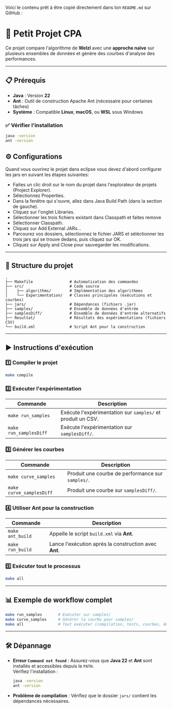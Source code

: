 Voici le contenu prêt à être copié directement dans ton `README.md` sur GitHub :  

# 📘 **Petit Projet CPA**  

Ce projet compare l'algorithme de **Welzl** avec une **approche naïve** sur plusieurs ensembles de données et génère des courbes d'analyse des performances.

---

## 📋 **Prérequis**

- **Java** : Version **22**  
- **Ant** : Outil de construction Apache Ant (nécessaire pour certaines tâches)  
- **Système** : Compatible **Linux**, **macOS**, ou **WSL** sous Windows  

### ✅ **Vérifier l'installation**
```bash
java -version
ant -version
```

## ⚙️ Configurations
 Quand vous ouvrirez le projet dans eclipse vous devez d'abord configurer les jars en suivant les étapes suivantes:
 - Faites un clic droit sur le nom du projet dans l'explorateur de projets (Project Explorer).
 - Sélectionnez Properties.
 - Dans la fenêtre qui s'ouvre, allez dans Java Build Path (dans la section de gauche).
 - Cliquez sur l'onglet Libraries.
 - Sélectionner les trois fichiers existant dans Classpath et faites remove
 - Sélectionner Classpath.
 - Cliquez sur Add External JARs...
 - Parcourez vos dossiers, sélectionnez le fichier JARS et séléctionner les trois jars qui se trouve dedans, puis cliquez sur OK.
 - Cliquez sur Apply and Close pour sauvegarder les modifications.

---

## 📁 **Structure du projet**
```
.
├── Makefile                # Automatisation des commandes
├── src/                    # Code source
│    ├── algorithms/        # Implémentation des algorithmes
│    └── Experimentation/   # Classes principales (exécutions et courbes)
├── jars/                   # Dépendances (fichiers .jar)
├── samples/                # Ensemble de données d'entrée
├── samplesDiff/            # Ensemble de données d'entrée alternatifs
├── Resultat/               # Résultats des expérimentations (fichiers CSV)
└── build.xml               # Script Ant pour la construction
```

---

## ▶️ **Instructions d'exécution**

### 1️⃣ **Compiler le projet**
```bash
make compile
```

### 2️⃣ **Exécuter l'expérimentation**
| **Commande**        | **Description**                                      |
|---------------------|-----------------------------------------------------|
| `make run_samples`  | Exécute l'expérimentation sur `samples/` et produit un CSV. |
| `make run_samplesDiff` | Exécute l'expérimentation sur `samplesDiff/`.         |

### 3️⃣ **Générer les courbes**
| **Commande**           | **Description**                                      |
|------------------------|-----------------------------------------------------|
| `make curve_samples`    | Produit une courbe de performance sur `samples/`.   |
| `make curve_samplesDiff`| Produit une courbe sur `samplesDiff/`.              |

### 4️⃣ **Utiliser Ant pour la construction**
| **Commande**      | **Description**                               |
|-------------------|----------------------------------------------|
| `make ant_build`  | Appelle le script `build.xml` via **Ant**.    |
| `make run_build`  | Lance l'exécution après la construction avec **Ant**. |

### 5️⃣ **Exécuter tout le processus**
```bash
make all
```

---

## 📊 **Exemple de workflow complet**
```bash
make run_samples       # Exécuter sur samples/
make curve_samples     # Générer la courbe pour samples/
make all               # Tout exécuter (compilation, tests, courbes, Ant)
```

---

## 🛠️ **Dépannage**

- **Erreur `Command not found`** : Assurez-vous que **Java 22** et **Ant** sont installés et accessibles depuis le `PATH`.  
  Vérifiez l'installation :
  ```bash
  java -version
  ant -version
  ```

- **Problème de compilation** : Vérifiez que le dossier `jars/` contient les dépendances nécessaires.
